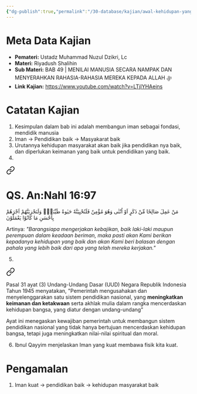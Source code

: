 ```yaml
---
{"dg-publish":true,"permalink":"/30-database/kajian/awal-kehidupan-yang-baik/","tags":["kajian"]}
---
```





# Meta Data Kajian 
<div><ul class="dataview list-view-ul"><li><span><strong>Pemateri:</strong> Ustadz Muhammad Nuzul Dzikri, Lc</span></li><li><span><strong>Materi:</strong> Riyadush Shalihin</span></li><li><span><strong>Sub Materi:</strong> BAB 49 | MENILAI MANUSIA SECARA NAMPAK DAN MENYERAHKAN RAHASIA-RAHASIA MEREKA KEPADA ALLAH ﷻ</span></li><li><span><strong>Link Kajian:</strong> <a rel="noopener nofollow" class="external-link" href="https://www.youtube.com/watch?v=LTjIYHAeins" target="_blank">https://www.youtube.com/watch?v=LTjIYHAeins</a></span></li></ul></div>

# Catatan Kajian
1. Kesimpulan dalam bab ini adalah membangun iman sebagai fondasi, mendidik manusia
2. Iman -> Pendidikan baik -> Masyakarat baik
3. Urutannya kehidupan masyarakat akan baik jika pendidikan nya baik, dan diperlukan keimanan yang baik untuk pendidikan yang baik. 
4. 
<div class="transclusion internal-embed is-loaded"><a class="markdown-embed-link" href="/30-database/al-quran/all-surah/#qs-an-nahl-16-97" aria-label="Open link"><svg xmlns="http://www.w3.org/2000/svg" width="24" height="24" viewBox="0 0 24 24" fill="none" stroke="currentColor" stroke-width="2" stroke-linecap="round" stroke-linejoin="round" class="svg-icon lucide-link"><path d="M10 13a5 5 0 0 0 7.54.54l3-3a5 5 0 0 0-7.07-7.07l-1.72 1.71"></path><path d="M14 11a5 5 0 0 0-7.54-.54l-3 3a5 5 0 0 0 7.07 7.07l1.71-1.71"></path></svg></a><div class="markdown-embed">



# QS. An:Nahl 16:97
مَنْ عَمِلَ صَالِحًا مِّنْ ذَكَرٍ اَوْ اُنْثٰى وَهُوَ مُؤْمِنٌ فَلَنُحْيِيَنَّهٗ حَيٰوةً طَيِّبَةًۚ وَلَنَجْزِيَنَّهُمْ اَجْرَهُمْ بِاَحْسَنِ مَا كَانُوْا يَعْمَلُوْنَ  

Artinya: *"Barangsiapa mengerjakan kebajikan, baik laki-laki maupun perempuan dalam keadaan beriman, maka pasti akan Kami berikan kepadanya kehidupan yang baik dan akan Kami beri balasan dengan pahala yang lebih baik dari apa yang telah mereka kerjakan."*



</div></div>

5. 
<div class="transclusion internal-embed is-loaded"><a class="markdown-embed-link" href="/30-database/uud-1945-pasal-31-ayat-3/" aria-label="Open link"><svg xmlns="http://www.w3.org/2000/svg" width="24" height="24" viewBox="0 0 24 24" fill="none" stroke="currentColor" stroke-width="2" stroke-linecap="round" stroke-linejoin="round" class="svg-icon lucide-link"><path d="M10 13a5 5 0 0 0 7.54.54l3-3a5 5 0 0 0-7.07-7.07l-1.72 1.71"></path><path d="M14 11a5 5 0 0 0-7.54-.54l-3 3a5 5 0 0 0 7.07 7.07l1.71-1.71"></path></svg></a><div class="markdown-embed">




Pasal 31 ayat (3) Undang-Undang Dasar (UUD) Negara Republik Indonesia Tahun 1945 menyatakan, "Pemerintah mengusahakan dan menyelenggarakan satu sistem pendidikan nasional, yang **meningkatkan keimanan dan ketakwaan** serta akhlak mulia dalam rangka mencerdaskan kehidupan bangsa, yang diatur dengan undang-undang"
  
Ayat ini menegaskan kewajiban pemerintah untuk membangun sistem pendidikan nasional yang tidak hanya bertujuan mencerdaskan kehidupan bangsa, tetapi juga meningkatkan nilai-nilai spiritual dan moral.


</div></div>

6. Ibnul Qayyim menjelaskan Iman yang kuat membawa fisik kita kuat. 

# Pengamalan
1. Iman kuat -> pendidikan baik -> kehidupan masyarakat baik
 
